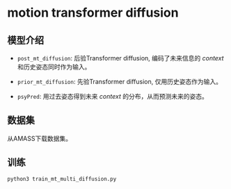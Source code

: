 # motion transformer diffusion

## 模型介绍

* `post_mt_diffusion`: 后验Transformer diffusion, 编码了未来信息的 _context_ 和历史姿态同时作为输入。

* `prior_mt_diffusion`: 先验Transformer diffusion, 仅用历史姿态作为输入。

* `psyPred`: 用过去姿态得到未来 _context_ 的分布，从而预测未来的姿态。

## 数据集

从AMASS下载数据集。

## 训练

```
python3 train_mt_multi_diffusion.py
```